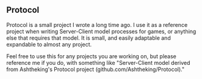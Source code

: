 Protocol
----------

Protocol is a small project I wrote a long time ago. I use it as a reference project when writing Server-Client model processes for games, or anything else that requires that model. It is small, and easily adaptable and expandable to almost any project. 

Feel free to use this for any projects you are working on, but please reference me if you do, with something like "Server-Client model derived from Ashtheking's Protocol project (github.com/Ashtheking/Protocol)."
